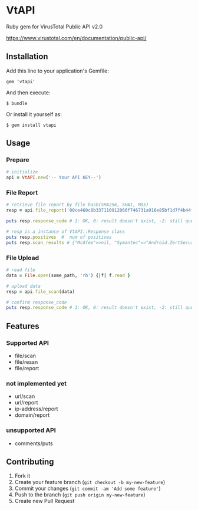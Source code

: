 # VtAPI

Ruby gem for VirusTotal Public API v2.0

https://www.virustotal.com/en/documentation/public-api/

## Installation

Add this line to your application's Gemfile:

    gem 'vtapi'

And then execute:

    $ bundle

Or install it yourself as:

    $ gem install vtapi

## Usage
### Prepare
```ruby
# initialize
api = VtAPI.new('-- Your API KEY--')
```

### File Report
```ruby
# retrieve file report by file hash(SHA256, SHA1, MD5)
resp = api.file_report('00ce460c8b337110912066f746731a916e85bf1d7f4b44f09ca3cc39f9b52a98')

puts resp.response_code # 1: OK, 0: result doesn't exist, -2: still queued

# resp is a instance of VtAPI::Response class
puts resp.positives  #  num of positives
puts resp.scan_results # {"McAfee"=>nil, "Symantec"=>"Android.ZertSecurity", ... }
```

### File Upload
```ruby
# read file
data = File.open(some_path, 'rb') {|f| f.read }

# upload data
resp = api.file_scan(data)

# confirm response_code
puts resp.response_code # 1: OK, 0: result doesn't exist, -2: still queued
```

## Features
### Supported API
* file/scan
* file/resan
* file/report

### not implemented yet
* url/scan
* url/report
* ip-address/report
* domain/report

### unsupported API
* comments/puts

## Contributing

1. Fork it
2. Create your feature branch (`git checkout -b my-new-feature`)
3. Commit your changes (`git commit -am 'Add some feature'`)
4. Push to the branch (`git push origin my-new-feature`)
5. Create new Pull Request


